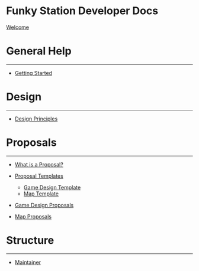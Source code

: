 Funky Station Developer Docs
=====================

[Welcome](index.md)

General Help
====

---
- [Getting Started](contributing/getting-started.md)

Design
===============

---

- [Design Principles](design/design-principles.md)

Proposals
===============

---

- [What is a Proposal?](design/what-is-a-proposal.md)

- [Proposal Templates]()
  - [Game Design Template](design/template.md)
  - [Map Template](design/maps/template.md)

- [Game Design Proposals]()

- [Map Proposals]()

Structure
===============

---

- [Maintainer](structure/maintainers.md)
